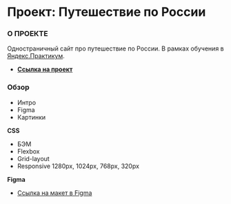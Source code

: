 # Проект: Путешествие по России

### О ПРОЕКТЕ
Одностраничный сайт про путешествие по России. В рамках  обучения в [Яндекс.Практикум](https://practicum.yandex.ru/).


* [**Ссылка на проект**](https://evgensalt.github.io/russian-travel/index.html)


### Обзор
* Интро
* Figma
* Картинки

**CSS**

* БЭМ
* Flexbox
* Grid-layout
* Responsive 1280px, 1024px, 768px, 320px

**Figma**

* [Ссылка на макет в Figma](https://www.figma.com/file/5S2WSbEFL6awjVWJ0NWL8Q/Sprint-3_-Russia-_-desktop-mobile?node-id=28503%3A0)
